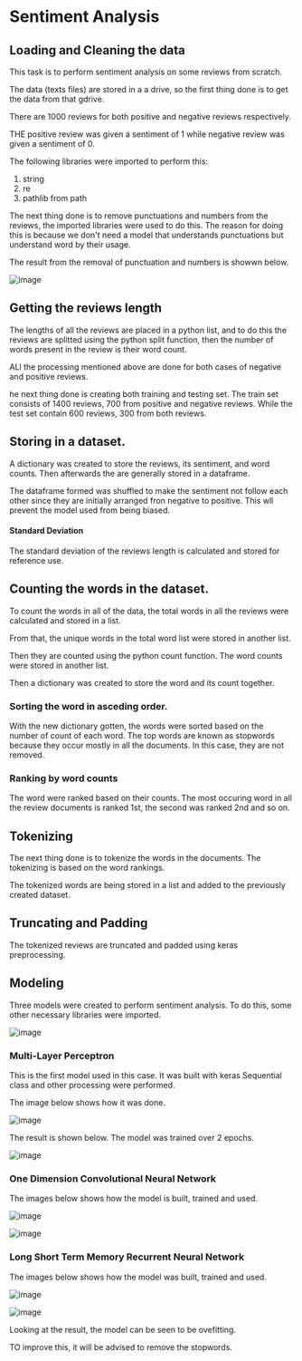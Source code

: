 # Sentiment Analysis

## Loading and Cleaning the data

This task is to perform sentiment analysis on some reviews from scratch.

The data (texts files) are stored in a a drive, so the first thing done is to get the data from that gdrive.

There are 1000 reviews for both positive and negative reviews respectively.

THE positive review was given a sentiment of 1 while negative review was given a sentiment of 0.

The following libraries were imported to perform this: 
1. string
2. re
3. pathlib from path

The next thing done is to remove punctuations and numbers from the reviews, the imported libraries were used to do this. The reason for doing this is because we don't need a model that understands punctuations but understand word by their usage.

The result from the removal of punctuation and numbers is showwn below.

![image](https://user-images.githubusercontent.com/104036386/182556985-dbdd3aa3-42f8-46ea-a93b-581fee486fad.png)

## Getting the reviews length

The lengths of all the reviews are placed in a python list, and to do this the reviews are splitted using the python split function, then the number of words present in the review is their word count.

ALl the processing mentioned above are done for both cases of negative and positive reviews.

he next thing done is creating both training and testing set. The train set consists of 1400 reviews, 700 from positive and negative reviews. While the test set contain 600 reviews, 300 from both reviews.

## Storing in a dataset.

A dictionary was created to store the reviews, its sentiment, and word counts. Then afterwards the are generally stored in a dataframe.

The dataframe formed was shuffled to make the sentiment not follow each other since they are initially arranged fron negative to positive. This wll prevent the model used from being biased.

#### Standard Deviation

The standard deviation of the reviews length is calculated and stored for reference use.

## Counting the words in the dataset.

To count the words in all of the data, the total words in all the reviews were calculated and stored in a list.

From that, the unique words in the total word list were stored in another list.

Then they are counted using the python count function. The word counts were stored in another list.

Then a dictionary was created to store the word and its count together.

### Sorting the word in asceding order.

With the new dictionary gotten, the words were sorted based on the number of count of each word. The top words are known as stopwords because they occur mostly in all the documents. In this case, they are not removed.

### Ranking by word counts

The word were ranked based on their counts. The most occuring word in all the review documents is ranked 1st, the second was ranked 2nd and so on.

## Tokenizing

The next thing done is to tokenize the words in the documents. The tokenizing is based on the word rankings.

The tokenized words are being stored in a list and added to the previously created dataset.

## Truncating and Padding

The tokenized reviews are truncated and padded using keras preprocessing.

## Modeling

Three models were created to perform sentiment analysis. To do this, some other necessary libraries were imported. 

![image](https://user-images.githubusercontent.com/104036386/182564169-5f1ba679-e219-4d65-9530-e4096ab64e11.png)

### Multi-Layer Perceptron

This is the first model used in this case. It was built with keras Sequential class and other processing were performed.

The image below shows how it was done.

![image](https://user-images.githubusercontent.com/104036386/182564724-51ae0802-c94c-4506-8eb1-b0e470cde149.png)

The result is shown below. The model was trained over 2 epochs.

![image](https://user-images.githubusercontent.com/104036386/182564950-39764d18-9646-4c6b-be27-c2d4ddcc365f.png)

### One Dimension Convolutional Neural Network

The images below shows how the model is built, trained and used.

![image](https://user-images.githubusercontent.com/104036386/182565512-bdce4043-39bd-4bad-bde4-b8b400633299.png)

![image](https://user-images.githubusercontent.com/104036386/182565591-32e289c9-09b7-4ff5-8afb-50bbc0c25380.png)

### Long Short Term Memory Recurrent Neural Network

The images below shows how the model was built, trained and used.

![image](https://user-images.githubusercontent.com/104036386/182565889-065b0843-a149-401e-bcf8-2ca3dfa33f56.png)

![image](https://user-images.githubusercontent.com/104036386/182566044-5d776ae7-365d-4da0-bdc7-3b1fedc95454.png)

Looking at the result, the model can be seen to be ovefitting.

TO improve this, it will be advised to remove the stopwords.
